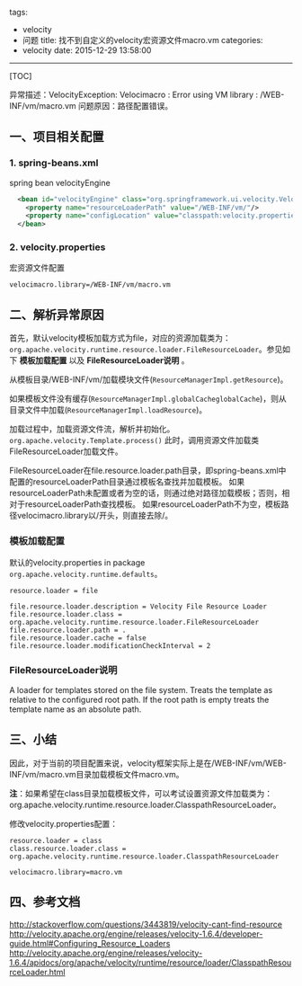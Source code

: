 tags:
  - velocity
  - 问题
title: 找不到自定义的velocity宏资源文件macro.vm
categories:
  - velocity
date: 2015-12-29 13:58:00
---

[TOC]

异常描述：VelocityException: Velocimacro : Error using VM library : /WEB-INF/vm/macro.vm
问题原因：路径配置错误。


## 一、项目相关配置

### 1. spring-beans.xml
spring bean velocityEngine
``` xml
  <bean id="velocityEngine" class="org.springframework.ui.velocity.VelocityEngineFactoryBean">
    <property name="resourceLoaderPath" value="/WEB-INF/vm/"/>
    <property name="configLocation" value="classpath:velocity.properties"/>
  </bean>
```

### 2. velocity.properties
宏资源文件配置
``` properties
velocimacro.library=/WEB-INF/vm/macro.vm
```


<!-- more -->


## 二、解析异常原因
首先，默认velocity模板加载方式为file，对应的资源加载类为：`org.apache.velocity.runtime.resource.loader.FileResourceLoader`。参见如下 **模板加载配置** 以及 **FileResourceLoader说明** 。

从模板目录/WEB-INF/vm/加载模块文件(`ResourceManagerImpl.getResource`)。

如果模板文件没有缓存(`ResourceManagerImpl.globalCacheglobalCache`)，则从目录文件中加载(`ResourceManagerImpl.loadResource`)。

加载过程中，加载资源文件流，解析并初始化。`org.apache.velocity.Template.process()`
此时，调用资源文件加载类FileResourceLoader加载文件。

FileResourceLoader在file.resource.loader.path目录，即spring-beans.xml中配置的resourceLoaderPath目录通过模板名查找并加载模板。
如果resourceLoaderPath未配置或者为空的话，则通过绝对路径加载模板；否则，相对于resourceLoaderPath查找模板。
如果resourceLoaderPath不为空，模板路径velocimacro.library以/开头，则直接去除/。

### 模板加载配置
默认的velocity.properties in package `org.apache.velocity.runtime.defaults`。
``` properties
resource.loader = file

file.resource.loader.description = Velocity File Resource Loader
file.resource.loader.class = org.apache.velocity.runtime.resource.loader.FileResourceLoader
file.resource.loader.path = .
file.resource.loader.cache = false
file.resource.loader.modificationCheckInterval = 2
```

### FileResourceLoader说明
A loader for templates stored on the file system. Treats the template as relative to the configured root path. If the root path is empty treats the template name as an absolute path.


## 三、小结
因此，对于当前的项目配置来说，velocity框架实际上是在/WEB-INF/vm/WEB-INF/vm/macro.vm目录加载模板文件macro.vm。

**注**：如果希望在class目录加载模板文件，可以考试设置资源文件加载类为：org.apache.velocity.runtime.resource.loader.ClasspathResourceLoader。

修改velocity.properties配置：
``` properties
resource.loader = class
class.resource.loader.class = org.apache.velocity.runtime.resource.loader.ClasspathResourceLoader

velocimacro.library=macro.vm
```

## 四、参考文档
http://stackoverflow.com/questions/3443819/velocity-cant-find-resource
http://velocity.apache.org/engine/releases/velocity-1.6.4/developer-guide.html#Configuring_Resource_Loaders
http://velocity.apache.org/engine/releases/velocity-1.6.4/apidocs/org/apache/velocity/runtime/resource/loader/ClasspathResourceLoader.html